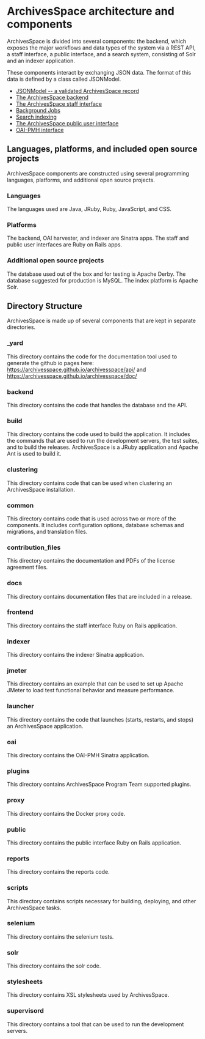 # ArchivesSpace architecture and components

ArchivesSpace is divided into several components: the backend, which
exposes the major workflows and data types of the system via a
REST API, a staff interface, a public interface, and a search system,
consisting of Solr and an indexer application.

These components interact by exchanging JSON data.  The format of this
data is defined by a class called JSONModel.

* [JSONModel -- a validated ArchivesSpace record](./jsonmodel.html)
* [The ArchivesSpace backend](./backend)
* [The ArchivesSpace staff interface](./frontend)
* [Background Jobs](./jobs)
* [Search indexing](./search)
* [The ArchivesSpace public user interface](./public)
* [OAI-PMH interface](./oai-pmh)

## Languages, platforms, and included open source projects

ArchivesSpace components are constructed using several programming languages, platforms, and additional open source projects.

### Languages

The languages used are Java, JRuby, Ruby, JavaScript, and CSS.

### Platforms

The backend, OAI harvester, and indexer are Sinatra apps. The staff and public user interfaces are Ruby on Rails apps.

### Additional open source projects

The database used out of the box and for testing is Apache Derby. The database suggested for production is MySQL. The index platform is Apache Solr.

## Directory Structure

ArchivesSpace is made up of several components that are kept in separate directories.

### \_yard

This directory contains the code for the documentation tool used to generate the github io pages here: https://archivesspace.github.io/archivesspace/api/ and https://archivesspace.github.io/archivesspace/doc/

### backend

This directory contains the code that handles the database and the API.

### build

This directory contains the code used to build the application. It includes the commands that are used to run the development servers, the test suites, and to build the releases. ArchivesSpace is a JRuby application and Apache Ant is used to build it.

### clustering

This directory contains code that can be used when clustering an ArchivesSpace installation.

### common

This directory contains code that is used across two or more of the components. It includes configuration options, database schemas and migrations, and translation files.

### contribution_files

This directory contains the documentation and PDFs of the license agreement files.

### docs

This directory contains documentation files that are included in a release.

### frontend

This directory contains the staff interface Ruby on Rails application.

### indexer

This directory contains the indexer Sinatra application.

### jmeter

This directory contains an example that can be used to set up Apache JMeter to load test functional behavior and measure performance.

### launcher

This directory contains the code that launches (starts, restarts, and stops) an ArchivesSpace application.

### oai

This directory contains the OAI-PMH Sinatra application.

### plugins

This directory contains ArchivesSpace Program Team supported plugins.

### proxy

This directory contains the Docker proxy code.

### public

This directory contains the public interface Ruby on Rails application.

### reports

This directory contains the reports code.

### scripts

This directory contains scripts necessary for building, deploying, and other ArchivesSpace tasks.

### selenium

This directory contains the selenium tests.

### solr

This directory contains the solr code.

### stylesheets

This directory contains XSL stylesheets used by ArchivesSpace.

### supervisord

This directory contains a tool that can be used to run the development servers.
